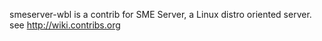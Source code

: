 smeserver-wbl is a contrib for SME Server, a Linux distro oriented server. see http://wiki.contribs.org
